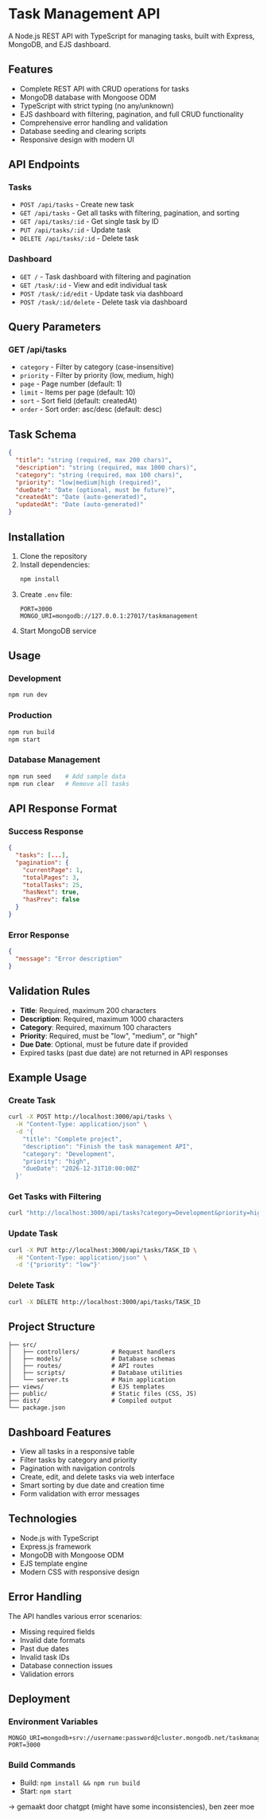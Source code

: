 # Task Management API

A Node.js REST API with TypeScript for managing tasks, built with Express, MongoDB, and EJS dashboard.

## Features

- Complete REST API with CRUD operations for tasks
- MongoDB database with Mongoose ODM
- TypeScript with strict typing (no any/unknown)
- EJS dashboard with filtering, pagination, and full CRUD functionality
- Comprehensive error handling and validation
- Database seeding and clearing scripts
- Responsive design with modern UI

## API Endpoints

### Tasks

- `POST /api/tasks` - Create new task
- `GET /api/tasks` - Get all tasks with filtering, pagination, and sorting
- `GET /api/tasks/:id` - Get single task by ID
- `PUT /api/tasks/:id` - Update task
- `DELETE /api/tasks/:id` - Delete task

### Dashboard

- `GET /` - Task dashboard with filtering and pagination
- `GET /task/:id` - View and edit individual task
- `POST /task/:id/edit` - Update task via dashboard
- `POST /task/:id/delete` - Delete task via dashboard

## Query Parameters

### GET /api/tasks

- `category` - Filter by category (case-insensitive)
- `priority` - Filter by priority (low, medium, high)
- `page` - Page number (default: 1)
- `limit` - Items per page (default: 10)
- `sort` - Sort field (default: createdAt)
- `order` - Sort order: asc/desc (default: desc)

## Task Schema

```json
{
  "title": "string (required, max 200 chars)",
  "description": "string (required, max 1000 chars)",
  "category": "string (required, max 100 chars)",
  "priority": "low|medium|high (required)",
  "dueDate": "Date (optional, must be future)",
  "createdAt": "Date (auto-generated)",
  "updatedAt": "Date (auto-generated)"
}
```

## Installation

1. Clone the repository
2. Install dependencies:
   ```bash
   npm install
   ```
3. Create `.env` file:
   ```
   PORT=3000
   MONGO_URI=mongodb://127.0.0.1:27017/taskmanagement
   ```
4. Start MongoDB service

## Usage

### Development

```bash
npm run dev
```

### Production

```bash
npm run build
npm start
```

### Database Management

```bash
npm run seed    # Add sample data
npm run clear   # Remove all tasks
```

## API Response Format

### Success Response

```json
{
  "tasks": [...],
  "pagination": {
    "currentPage": 1,
    "totalPages": 3,
    "totalTasks": 25,
    "hasNext": true,
    "hasPrev": false
  }
}
```

### Error Response

```json
{
  "message": "Error description"
}
```

## Validation Rules

- **Title**: Required, maximum 200 characters
- **Description**: Required, maximum 1000 characters
- **Category**: Required, maximum 100 characters
- **Priority**: Required, must be "low", "medium", or "high"
- **Due Date**: Optional, must be future date if provided
- Expired tasks (past due date) are not returned in API responses

## Example Usage

### Create Task

```bash
curl -X POST http://localhost:3000/api/tasks \
  -H "Content-Type: application/json" \
  -d '{
    "title": "Complete project",
    "description": "Finish the task management API",
    "category": "Development",
    "priority": "high",
    "dueDate": "2026-12-31T10:00:00Z"
  }'
```

### Get Tasks with Filtering

```bash
curl "http://localhost:3000/api/tasks?category=Development&priority=high&page=1&limit=5"
```

### Update Task

```bash
curl -X PUT http://localhost:3000/api/tasks/TASK_ID \
  -H "Content-Type: application/json" \
  -d '{"priority": "low"}'
```

### Delete Task

```bash
curl -X DELETE http://localhost:3000/api/tasks/TASK_ID
```

## Project Structure

```
├── src/
│   ├── controllers/         # Request handlers
│   ├── models/              # Database schemas
│   ├── routes/              # API routes
│   ├── scripts/             # Database utilities
│   └── server.ts            # Main application
├── views/                   # EJS templates
├── public/                  # Static files (CSS, JS)
├── dist/                    # Compiled output
└── package.json
```

## Dashboard Features

- View all tasks in a responsive table
- Filter tasks by category and priority
- Pagination with navigation controls
- Create, edit, and delete tasks via web interface
- Smart sorting by due date and creation time
- Form validation with error messages

## Technologies

- Node.js with TypeScript
- Express.js framework
- MongoDB with Mongoose ODM
- EJS template engine
- Modern CSS with responsive design

## Error Handling

The API handles various error scenarios:

- Missing required fields
- Invalid date formats
- Past due dates
- Invalid task IDs
- Database connection issues
- Validation errors

## Deployment

### Environment Variables

```
MONGO_URI=mongodb+srv://username:password@cluster.mongodb.net/taskmanagement
PORT=3000
```

### Build Commands

- Build: `npm install && npm run build`
- Start: `npm start`

-> gemaakt door chatgpt (might have some inconsistencies), ben zeer moe
